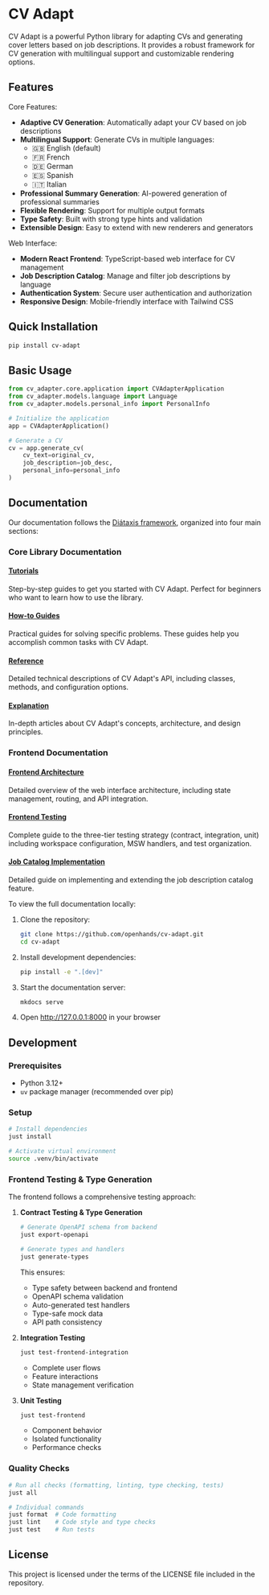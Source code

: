 # CV Adapt

CV Adapt is a powerful Python library for adapting CVs and generating cover letters based on job descriptions. It provides a robust framework for CV generation with multilingual support and customizable rendering options.

## Features

Core Features:
- **Adaptive CV Generation**: Automatically adapt your CV based on job descriptions
- **Multilingual Support**: Generate CVs in multiple languages:
    - 🇬🇧 English (default)
    - 🇫🇷 French
    - 🇩🇪 German
    - 🇪🇸 Spanish
    - 🇮🇹 Italian
- **Professional Summary Generation**: AI-powered generation of professional summaries
- **Flexible Rendering**: Support for multiple output formats
- **Type Safety**: Built with strong type hints and validation
- **Extensible Design**: Easy to extend with new renderers and generators

Web Interface:
- **Modern React Frontend**: TypeScript-based web interface for CV management
- **Job Description Catalog**: Manage and filter job descriptions by language
- **Authentication System**: Secure user authentication and authorization
- **Responsive Design**: Mobile-friendly interface with Tailwind CSS

## Quick Installation

```bash
pip install cv-adapt
```

## Basic Usage

```python
from cv_adapter.core.application import CVAdapterApplication
from cv_adapter.models.language import Language
from cv_adapter.models.personal_info import PersonalInfo

# Initialize the application
app = CVAdapterApplication()

# Generate a CV
cv = app.generate_cv(
    cv_text=original_cv,
    job_description=job_desc,
    personal_info=personal_info
)
```

## Documentation

Our documentation follows the [Diátaxis framework](https://diataxis.fr/), organized into four main sections:

### Core Library Documentation

#### [Tutorials](docs/tutorials/index.md)
Step-by-step guides to get you started with CV Adapt. Perfect for beginners who want to learn how to use the library.

#### [How-to Guides](docs/how-to/index.md)
Practical guides for solving specific problems. These guides help you accomplish common tasks with CV Adapt.

#### [Reference](docs/reference/index.md)
Detailed technical descriptions of CV Adapt's API, including classes, methods, and configuration options.

#### [Explanation](docs/explanation/index.md)
In-depth articles about CV Adapt's concepts, architecture, and design principles.

### Frontend Documentation

#### [Frontend Architecture](docs/explanation/frontend-architecture.md)
Detailed overview of the web interface architecture, including state management, routing, and API integration.

#### [Frontend Testing](docs/how-to/frontend-testing.md)
Complete guide to the three-tier testing strategy (contract, integration, unit) including workspace configuration, MSW handlers, and test organization.

#### [Job Catalog Implementation](docs/how-to/implement-job-catalog.md)
Detailed guide on implementing and extending the job description catalog feature.

To view the full documentation locally:

1. Clone the repository:
   ```bash
   git clone https://github.com/openhands/cv-adapt.git
   cd cv-adapt
   ```

2. Install development dependencies:
   ```bash
   pip install -e ".[dev]"
   ```

3. Start the documentation server:
   ```bash
   mkdocs serve
   ```

4. Open http://127.0.0.1:8000 in your browser

## Development

### Prerequisites
- Python 3.12+
- `uv` package manager (recommended over pip)

### Setup
```bash
# Install dependencies
just install

# Activate virtual environment
source .venv/bin/activate
```

### Frontend Testing & Type Generation

The frontend follows a comprehensive testing approach:

1. **Contract Testing & Type Generation**
   ```bash
   # Generate OpenAPI schema from backend
   just export-openapi

   # Generate types and handlers
   just generate-types
   ```
   This ensures:
   - Type safety between backend and frontend
   - OpenAPI schema validation
   - Auto-generated test handlers
   - Type-safe mock data
   - API path consistency

2. **Integration Testing**
   ```bash
   just test-frontend-integration
   ```
   - Complete user flows
   - Feature interactions
   - State management verification

3. **Unit Testing**
   ```bash
   just test-frontend
   ```
   - Component behavior
   - Isolated functionality
   - Performance checks

### Quality Checks
```bash
# Run all checks (formatting, linting, type checking, tests)
just all

# Individual commands
just format  # Code formatting
just lint    # Code style and type checks
just test    # Run tests
```

## License

This project is licensed under the terms of the LICENSE file included in the repository.
